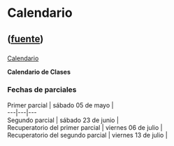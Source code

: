 # Calendario
([fuente](https://campus.exactas.uba.ar/course/view.php?id=989&section=2))
---
###
[Calendario](https://campus.exactas.uba.ar/course/view.php?id=989&section=2)

 **Calendario de Clases**

###

### Fechas de parciales

Primer parcial | sábado 05 de mayo |  
---|---|---  
Segundo parcial | sábado 23 de junio |  
Recuperatorio del primer parcial | viernes 06 de julio |  
Recuperatorio del segundo parcial | viernes 13 de julio |  
  

